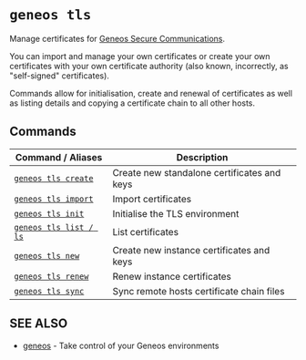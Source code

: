 # `geneos tls`

Manage certificates for [Geneos Secure Communications](https://docs.itrsgroup.com/docs/geneos/current/SSL/ssl_ug.html).

You can import and manage your own certificates or create your own certificates with your own certificate authority (also known, incorrectly, as "self-signed" certificates).

Commands allow for initialisation, create and renewal of certificates as well as listing details and copying a certificate chain to all other hosts.



## Commands

| Command / Aliases | Description |
|-------|-------|
| [`geneos tls create`](geneos_tls_create.md)	 | Create new standalone certificates and keys |
| [`geneos tls import`](geneos_tls_import.md)	 | Import certificates |
| [`geneos tls init`](geneos_tls_init.md)	 | Initialise the TLS environment |
| [`geneos tls list / ls`](geneos_tls_list.md)	 | List certificates |
| [`geneos tls new`](geneos_tls_new.md)	 | Create new instance certificates and keys |
| [`geneos tls renew`](geneos_tls_renew.md)	 | Renew instance certificates |
| [`geneos tls sync`](geneos_tls_sync.md)	 | Sync remote hosts certificate chain files |

## SEE ALSO

* [geneos](geneos.md)	 - Take control of your Geneos environments
